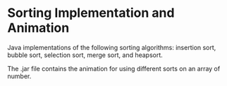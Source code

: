# Sorting Implementation and Animation

Java implementations of the following sorting algorithms: insertion sort, bubble sort, selection sort, merge sort, and heapsort.

The .jar file contains the animation for using different sorts on an array of number.
